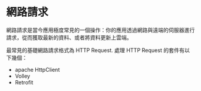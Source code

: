 # 網路請求

網路請求是當今應用極度常見的一個操作：你的應用透過網路與遠端的伺服器進行請求，從而獲取最新的資料、或者將資料更新上雲端。

最常見的基礎網路請求格式為 HTTP Request. 處理 HTTP Request 的套件有以下幾個：

* apache HttpClient
* Volley
* Retrofit

